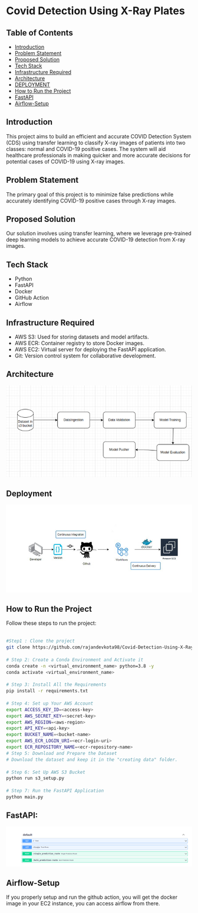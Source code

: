 # Covid Detection Using X-Ray Plates

## Table of Contents

- [Introduction](#introduction)
- [Problem Statement](#problem-statement)
- [Proposed Solution](#proposed-solution)
- [Tech Stack](#tech-stack)
- [Infrastructure Required](#infrastructure-required)
- [Architecture](#architecture)
- [DEPLOYMENT](#deployment)
- [How to Run the Project](#how-to-run-the-project)
- [FastAPI](#FastAPI)
- [Airflow-Setup](#Airflow-Setup)


## Introduction

This project aims to build an efficient and accurate COVID Detection System (CDS) using transfer learning to classify X-ray images of patients into two classes: normal and COVID-19 positive cases. The system will aid healthcare professionals in making quicker and more accurate decisions for potential cases of COVID-19 using X-ray images.

## Problem Statement

The primary goal of this project is to minimize false predictions while accurately identifying COVID-19 positive cases through X-ray images.

## Proposed Solution

Our solution involves using transfer learning, where we leverage pre-trained deep learning models to achieve accurate COVID-19 detection from X-ray images.

## Tech Stack

- Python
- FastAPI
- Docker
- GitHub Action
- Airflow

## Infrastructure Required

- AWS S3: Used for storing datasets and model artifacts.
- AWS ECR: Container registry to store Docker images.
- AWS EC2: Virtual server for deploying the FastAPI application.
- Git: Version control system for collaborative development.

## Architecture

![Architecture Diagram](https://github.com/rajandevkota98/Covid-Detection-Using-X-Ray-Plates/blob/main/flowchart/architecture.png)

## Deployment

![Deployment Diagram](https://github.com/rajandevkota98/Covid-Detection-Using-X-Ray-Plates/blob/main/flowchart/deployment.png)


## How to Run the Project

Follow these steps to run the project:

```bash

#Step1 : Clone the project
git clone https://github.com/rajandevkota98/Covid-Detection-Using-X-Ray-Plates.git

# Step 2: Create a Conda Environment and Activate it
conda create -n <virtual_environment_name> python=3.8 -y
conda activate <virtual_environment_name>

# Step 3: Install All the Requirements
pip install -r requirements.txt

# Step 4: Set up Your AWS Account
export ACCESS_KEY_ID=<access-key>
export AWS_SECRET_KEY=<secret-key>
export AWS_REGION=<aws-region>
export API_KEY=<api-key>
export BUCKET_NAME=<bucket-name>
export AWS_ECR_LOGIN_URI=<ecr-login-uri>
export ECR_REPOSITORY_NAME=<ecr-repository-name>
# Step 5: Download and Prepare the Dataset
# Download the dataset and keep it in the "creating data" folder.

# Step 6: Set Up AWS S3 Bucket
python run s3_setup.py

# Step 7: Run the FastAPI Application
python main.py


``` 

## FastAPI:
![FASTAPI SSS Diagram](https://github.com/rajandevkota98/Covid-Detection-Using-X-Ray-Plates/blob/main/flowchart/Screenshot%20from%202023-08-04%2013-53-48.png)


## Airflow-Setup
If you properly setup and run the github action, you will get the docker image in your EC2 instance, you can access airflow from there.


